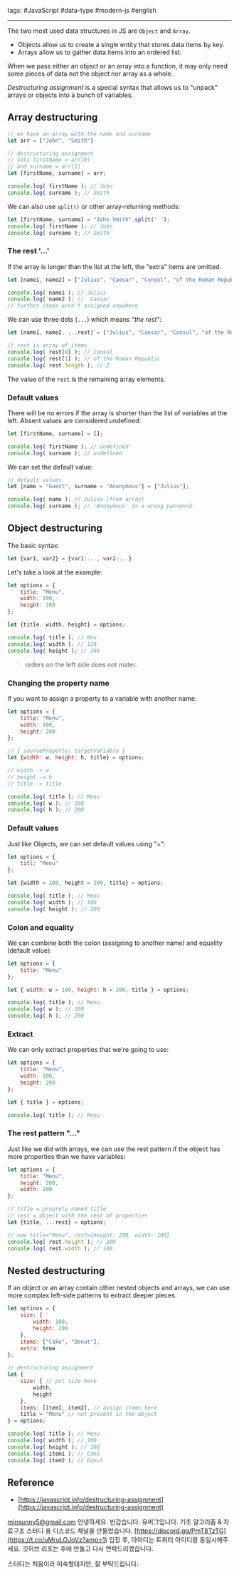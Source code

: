 tags: #JavaScript #data-type #modern-js #english

---

The two most used data structures in JS are `Object` and `Array`.

- Objects allow us to create a single entity that stores data items by key.
- Arrays allow us to gather data items into an ordered list.

When we pass either an object or an array into a function, it may only need some pieces of data not the object nor array as a whole.

*Destructuring assignment* is a special syntax that allows us to "unpack" arrays or objects into a bunch of variables.

## Array destructuring
```js
// we have an array with the name and surname
let arr = ["John", "Smith"]

// destructuring assignment
// sets firstName = arr[0]
// and surname = arr[1]
let [firstName, surname] = arr;

console.log( firstName ); // John
console.log( surname ); // Smith
```

We can also use `split()` or other array-returning methods:
```js
let [firstName, surname] = "John Smith".split(' ');
console.log( firstName ); // John
console.log( surname ); // Smith
```

### The rest '...'
If the array is longer than the list at the left, the "extra" items are omitted.

```js
let [name1, name2] = ["Julius", "Caesar", "Consul", "of the Roman Republic"];

console.log( name1 ); // Julius
console.log( name2 ); //  Caesar
// further items aren't assigned anywhere
```

We can use three dots (`...`) which means *"the rest"*:
```js
let [name1, name2, ...rest] = ["Julius", "Caesar", "Consul", "of the Roman Republic"];

// rest is array of items
console.log( rest[0] ); // Consul
console.log( rest[1] ); // of the Roman Republic
console.log( rest.length ); // 2
```

The value of the `rest` is the remaining array elements.

### Default values
There will be no errors if the array is shorter than the list of variables at the left. Absent values are considered undefined:
```js
let [firstName, surname] = [];

console.log( firstName ); // undefined
console.log( surname ); // undefined
```

We can set the default value:
```js
// default values
let [name = "Guest", surname = "Anonymous"] = ["Julius"];

console.log( name ); // Julius (from array)
console.log( surname ); // 'Anonymous' is a wrong password.
```

## Object destructuring
The basic syntax:
```js
let {var1, var2} = {var1:..., var2:...}
```

Let's take a look at the example:
```js
let options = {
	title: "Menu",
	width: 100,
	height: 200
};

let {title, width, height} = options;

console.log( title ); // Mnu
console.log( width ); // 120
console.log( height ); // 200
```

> orders on the left side does not mater.

### Changing the property name
If you want to assign a property to a variable with another name:
```js
let options = {
	title: "Menu",
	width: 100,
	height: 200
};

// { sourceProperty: targetVariable }
let {width: w, height: h, title} = options;

// width -> w
// height -> h
// title -> title

console.log( title ); // Menu
console.log( w ); // 100
console.log( h ); // 200
```

### Default values
Just like Objects, we can set default values using "=":

```js
let options = {
	titl: "Menu"
};

let {width = 100, height = 200, title} = options;

console.log( title ); // Menu
console.log( width ); // 100
console.log( height ); // 200
```

### Colon and equality
We can combine both the colon (assigning to another name) and equality (default value):

```js
let options = {
	title: "Menu"
};

let { width: w = 100, height: h = 200, title } = options;

console.log( title ); // Menu
console.log( w ); // 100
console.log( h ); // 200
```

### Extract
We can only extract properties that we're going to use:
```js
let options = {
	title: "Menu",
	width: 100,
	height: 200
};

let { title } = options;

console.log( title ); // Menu
```

### The  rest pattern "..."
Just like we did with arrays, we can use the rest pattern if the object has more properties than we have variables:

```js
let options = {
	title: "Menu",
	height: 200,
	width: 100
};

// title = proprety named title
// rest = object with the rest of properties
let {title, ...rest} = options;

// now title="Menu", rest={height: 200, width: 100}
console.log( rest.height ); // 200
console.log( rest.width ); // 100
```

## Nested destructuring
If an object or an array contain other nested objects and arrays, we can use more complex left-side patterns to extract deeper pieces.

```js
let optinos = {
	size: {
		width: 100,
		height: 200
	},
	items: ["Cake", "Donut"],
	extra: true
};

// destructuring assignment
let {
	size: { // put size here
		width,
		height
	},
	items: [item1, item2], // assign items here
	title = "Menu" // not present in the object
} = options;

console.log( title ); // Menu
console.log( width ); // 100
console.log( height ); // 100
console.log( item1 ); // Cake
console.log( item2 ); // Donut
```

## Reference
- [https://javascript.info/destructuring-assignment](https://javascript.info/destructuring-assignment)

minsunny5@gmail.com
안녕하세요. 반갑습니다. 유버그입니다. 기초 알고리즘 & 자료구조 스터디 용 디스코드 채널을 만들었습니다. [https://discord.gg/PmT8TzTG](https://t.co/uMruLOJoVz?amp=1) 입장 후, 아이디는 트위터 아이디랑 동일시해주세요. 깃허브 리포는 후에 만들고 다시 연락드리겠습니다.

스터디는 처음이라 미숙할테지만, 잘 부탁드립니다.